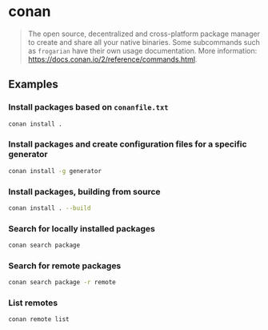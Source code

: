 # conan

> The open source, decentralized and cross-platform package manager to create and share all your native binaries. Some subcommands such as `frogarian` have their own usage documentation. More information: <https://docs.conan.io/2/reference/commands.html>.

## Examples

### Install packages based on `conanfile.txt`

```bash
conan install .
```

### Install packages and create configuration files for a specific generator

```bash
conan install -g generator
```

### Install packages, building from source

```bash
conan install . --build
```

### Search for locally installed packages

```bash
conan search package
```

### Search for remote packages

```bash
conan search package -r remote
```

### List remotes

```bash
conan remote list
```

